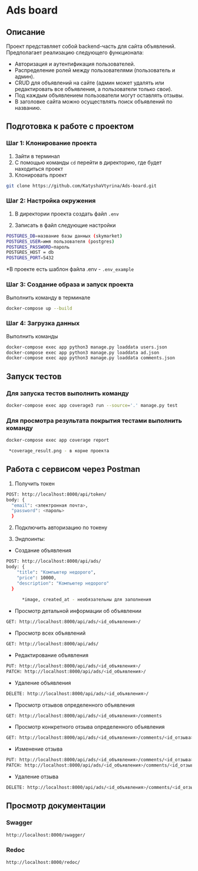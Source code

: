 # Ads board

## Описание

Проект представляет собой backend-часть для сайта объявлений. 
Предполагает реализацию следующего функционала:

- Авторизация и аутентификация пользователей.
- Распределение ролей между пользователями (пользователь и админ).
- CRUD для объявлений на сайте (админ может удалять или редактировать все объявления, а пользователи только свои).
- Под каждым объявлением пользователи могут оставлять отзывы.
- В заголовке сайта можно осуществлять поиск объявлений по названию.


## Подготовка к работе с проектом

### Шаг 1: Клонирование проекта
1. Зайти в терминал
2. С помощью команды `cd` перейти в директорию, где будет находиться проект
3. Клонировать проект
```bash
git clone https://github.com/KatyshaVtyrina/Ads-board.git
```

### Шаг 2: Настройка окружения
1. В директории проекта создать файл `.env`

3. Записать в файл следующие настройки
```bash
POSTGRES_DB=название базы данных (skymarket)
POSTGRES_USER=имя пользователя (postgres)
POSTGRES_PASSWORD=пароль
POSTGRES_HOST = db
POSTGRES_PORT=5432
```
*В проекте есть шаблон файла .env - `.env_example`

### Шаг 3: Создание образа и запуск проекта
Выполнить команду в терминале
```bash
docker-compose up --build  
```


### Шаг 4: Загрузка данных
Выполнить команды
```bash
docker-compose exec app python3 manage.py loaddata users.json
docker-compose exec app python3 manage.py loaddata ad.json
docker-compose exec app python3 manage.py loaddata comments.json
```

## Запуск тестов

### Для запуска тестов выполнить команду
```bash
docker-compose exec app coverage3 run --source='.' manage.py test

```
### Для просмотра результата покрытия тестами выполнить команду
```bash
docker-compose exec app coverage report

 *coverage_result.png - в корне проекта
```

## Работа с сервисом через Postman

1. Получить токен
```bash
POST: http://localhost:8000/api/token/
body: {
  "email": <электронная почта>,
  "password": <пароль>
  }
```
2. Подключить авторизацию по токену

3. Эндпоинты:

- Создание объявления
```bash
POST: http://localhost:8000/api/ads/
body: {
    "title": "Компьютер недорого",
    "price": 10000,
    "description": "Компьютер недорого"
  } 
  
      *image, created_at - необязательны для заполнения 
```

- Просмотр детальной информации об объявлении
```bash
GET: http://localhost:8000/api/ads/<id_объявления>/
```
- Просмотр всех объявлений
```bash
GET: http://localhost:8000/api/ads/
```
- Редактирование объявления
```bash
PUT: http://localhost:8000/api/ads/<id_объявления>/
PATCH: http://localhost:8000/api/ads/<id_объявления>/
```
- Удаление объявления
```bash
DELETE: http://localhost:8000/api/ads/<id_объявления>/
```
- Просмотр отзывов определенного объявления
```bash
GET: http://localhost:8000/api/ads/<id_объявления>/comments
```
- Просмотр конкретного отзыва определенного объявления
```bash
GET: http://localhost:8000/api/ads/<id_объявления>/comments/<id_отзыва>/
```
- Изменение отзыва
```bash
PUT: http://localhost:8000/api/ads/<id_объявления>/comments/<id_отзыва>/
PATCH: http://localhost:8000/api/ads/<id_объявления>/comments/<id_отзыва>/
```
- Удаление отзыва
```bash
DELETE: http://localhost:8000/api/ads/<id_объявления>/comments/<id_отзыва>/
```

## Просмотр документации
### Swagger
```bash
http://localhost:8000/swagger/
```
### Redoc
```bash
http://localhost:8000/redoc/
```